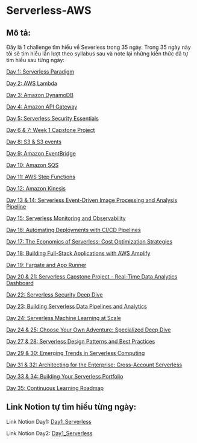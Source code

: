 # Serverless-AWS

## Mô tả:
Đây là 1 challenge tìm hiểu về Severless trong 35 ngày. Trong 35 ngày này tôi sẽ tìm hiểu lần lượt theo syllabus sau và note lại những kiến thức đã tự tìm hiểu sau từng ngày:

[Day 1: Serverless Paradigm](https://www.notion.so/Day-1-Serverless-Paradigm-3ef11186cf61494b9a81661019e88169?pvs=21)

[Day 2: AWS Lambda](https://www.notion.so/Day-2-AWS-Lambda-e4de4ed32a244c8890e39cc00979da01?pvs=21)

[Day 3: Amazon DynamoDB](https://www.notion.so/Day-3-Amazon-DynamoDB-5708cac5b452454c9a08873a472fcc3f?pvs=21)

[Day 4: Amazon API Gateway](https://www.notion.so/Day-4-Amazon-API-Gateway-36b6d0b4012d43f497b07dc96c2a680e?pvs=21)

[Day 5: Serverless Security Essentials](https://www.notion.so/Day-5-Serverless-Security-Essentials-ee9ee8648bd949a9b7182ce5968bcc17?pvs=21)

[Day 6 & 7: Week 1 Capstone Project](https://www.notion.so/Day-6-7-Week-1-Capstone-Project-36d0ee7a6eb74552b8a1fa3a1d4534e1?pvs=21)

[Day 8: S3 & S3 events](https://www.notion.so/Day-8-S3-S3-events-bc9f30ecdee54902add5d8d13da2d4f2?pvs=21)

[Day 9: Amazon EventBridge](https://www.notion.so/Day-9-Amazon-EventBridge-a7ac7f541a0842018e622e700f9fe583?pvs=21)

[Day 10: Amazon SQS](https://www.notion.so/Day-10-Amazon-SQS-7fb2136006a144c2a33543820190d16a?pvs=21)

[Day 11: AWS Step Functions](https://www.notion.so/Day-11-AWS-Step-Functions-48f16875eb5447b3a5becb296353f5e6?pvs=21)

[Day 12: Amazon Kinesis](https://www.notion.so/Day-12-Amazon-Kinesis-bc30c69a68e74edbb96d41e44e14b55f?pvs=21)

[Day 13 & 14: Serverless Event-Driven Image Processing and Analysis Pipeline](https://www.notion.so/Day-13-14-Serverless-Event-Driven-Image-Processing-and-Analysis-Pipeline-1ea26df840124c73a5299fc28301f8bf?pvs=21)

[Day 15: Serverless Monitoring and Observability](https://www.notion.so/Day-15-Serverless-Monitoring-and-Observability-72b9926267f44df7969a681d46246fd7?pvs=21)

[Day 16: Automating Deployments with CI/CD Pipelines](https://www.notion.so/Day-16-Automating-Deployments-with-CI-CD-Pipelines-e37b2a1a449a406db10f40181115f3df?pvs=21)

[Day 17: The Economics of Serverless: Cost Optimization Strategies](https://www.notion.so/Day-17-The-Economics-of-Serverless-Cost-Optimization-Strategies-1894ec28e3e942d8afc5b60a85387c75?pvs=21)

[Day 18: Building Full-Stack Applications with AWS Amplify](https://www.notion.so/Day-18-Building-Full-Stack-Applications-with-AWS-Amplify-b12c155b12564e10a26ea05765bce10b?pvs=21)

[Day 19:  Fargate and App Runner](https://www.notion.so/Day-19-Fargate-and-App-Runner-38e8e1059ad348ed99e6e3bada21fd5b?pvs=21)

[Day 20 & 21: Serverless Capstone Project - Real-Time Data Analytics Dashboard](https://www.notion.so/Day-20-21-Serverless-Capstone-Project-Real-Time-Data-Analytics-Dashboard-abf6034892f34bd29fe606b1857c156b?pvs=21)

[Day 22: Serverless Security Deep Dive](https://www.notion.so/Day-22-Serverless-Security-Deep-Dive-bfe2294ada704f44aa196aaeddcb8fc0?pvs=21)

[Day 23: Building Serverless Data Pipelines and Analytics](https://www.notion.so/Day-23-Building-Serverless-Data-Pipelines-and-Analytics-7874a5a062a64833ba7e284057d38345?pvs=21)

[Day 24: Serverless Machine Learning at Scale](https://www.notion.so/Day-24-Serverless-Machine-Learning-at-Scale-27918840aac540118ed0489f801cf880?pvs=21)

[Day 24 & 25: Choose Your Own Adventure: Specialized Deep Dive](https://www.notion.so/Day-24-25-Choose-Your-Own-Adventure-Specialized-Deep-Dive-f796fbbce4fe47bca0533183a97f1ebb?pvs=21)

[Day 27 & 28: Serverless Design Patterns and Best Practices](https://www.notion.so/Day-27-28-Serverless-Design-Patterns-and-Best-Practices-a02e4120c7ad4f7681f780dfd9811e26?pvs=21)

[Day 29 & 30: Emerging Trends in Serverless Computing](https://www.notion.so/Day-29-30-Emerging-Trends-in-Serverless-Computing-296b14d06ee540a4bf666660f464d334?pvs=21)

[Day 31 & 32: Architecting for the Enterprise: Cross-Account Serverless](https://www.notion.so/Day-31-32-Architecting-for-the-Enterprise-Cross-Account-Serverless-e2fb290423f3431ebe38741a5cf93201?pvs=21)

[Day 33 & 34: Building Your Serverless Portfolio](https://www.notion.so/Day-33-34-Building-Your-Serverless-Portfolio-b536f6eed138458dadca2c65596194d3?pvs=21)

[Day 35: Continuous Learning Roadmap](https://www.notion.so/Day-35-Continuous-Learning-Roadmap-18518117e16f44b5b7e48fe34490c669?pvs=21)

## Link Notion tự tìm hiểu từng ngày:
Link Notion Day1: [Day1_Serverless](https://www.notion.so/Day1_Serverless-aef3cdb10c2e43658f6c80b21eb0c8da)

Link Notion Day2: [Day1_Serverless](https://plucky-mercury-4f2.notion.site/Day2_Serverless-fb8a36a7e3f44ea4a3ec635ca4887f1f)
